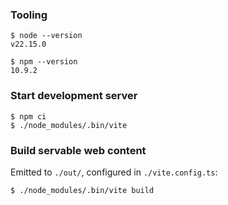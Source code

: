 ### Tooling

```console
$ node --version
v22.15.0

$ npm --version
10.9.2
```

### Start development server

```console
$ npm ci
$ ./node_modules/.bin/vite
```

### Build servable web content

Emitted to `./out/`, configured in `./vite.config.ts`:

```console
$ ./node_modules/.bin/vite build
```

